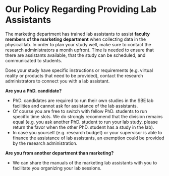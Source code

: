 
# Our Policy Regarding Providing Lab Assistants

The marketing department has trained lab assistants to assist **faculty members of the marketing department** when collecting data in the physical lab. In order to plan your study well, make sure to contact the research administrators a month upfront. Time is needed to ensure that there are assistants available, that the study can be scheduled, and communicated to students. 

Does your study have specific instructions or requirements (e.g. virtual reality or products that need to be provided), contact the research administrators to connect you with a lab assistant.

**Are you a PhD. candidate?**

- PhD. candidates are required to run their own studies in the SBE lab facilities and cannot ask for assistance of the lab assistants. 
- Of course you are free to switch with fellow PhD. students to run specific time slots. We do strongly recommend that the division remains equal (e.g. you ask another PhD. student to run your lab study, please return the favor when the other PhD. student has a study in the lab). 
- In case you yourself (e.g. research budget) or your supervisor is able to finance the assistance of lab assistants, an exemption could be provided by the research administration. 

**Are you from another department than marketing?**

- We can share the manuals of the marketing lab assistants with you to facilitate you organizing your lab sessions.
